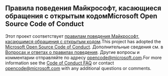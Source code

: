 ## <a name="microsoft-open-source-code-of-conduct"></a><span data-ttu-id="8d377-101">Правила поведения Майкрософт, касающиеся обращения с открытым кодом</span><span class="sxs-lookup"><span data-stu-id="8d377-101">Microsoft Open Source Code of Conduct</span></span>
<span data-ttu-id="8d377-102">Этот проект соответствует [правилам поведения Майкрософт, касающимся обращения с открытым кодом](https://opensource.microsoft.com/codeofconduct/).</span><span class="sxs-lookup"><span data-stu-id="8d377-102">This project has adopted the [Microsoft Open Source Code of Conduct](https://opensource.microsoft.com/codeofconduct/).</span></span>
<span data-ttu-id="8d377-103">Дополнительные сведения см. в [Вопросах и ответах о правилах поведения](https://opensource.microsoft.com/codeofconduct/faq/). Другие вопросы и комментарии отправляйте по адресу [opencode@microsoft.com](mailto:opencode@microsoft.com).</span><span class="sxs-lookup"><span data-stu-id="8d377-103">For more information see the [Code of Conduct FAQ](https://opensource.microsoft.com/codeofconduct/faq/) or contact [opencode@microsoft.com](mailto:opencode@microsoft.com) with any additional questions or comments.</span></span>